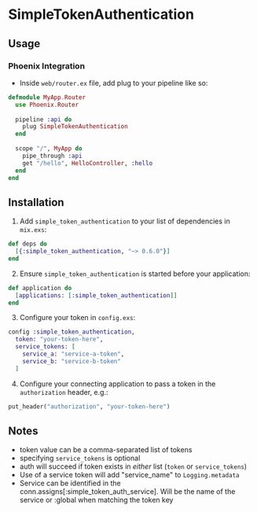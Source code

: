 # SimpleTokenAuthentication

## Usage
### Phoenix Integration
  - Inside `web/router.ex` file, add plug to your pipeline like so:
  
  ```elixir
  defmodule MyApp.Router
    use Phoenix.Router
    
    pipeline :api do
      plug SimpleTokenAuthentication
    end
    
    scope "/", MyApp do
      pipe_through :api
      get "/hello", HelloController, :hello
    end
  end
  ```

## Installation

  1. Add `simple_token_authentication` to your list of dependencies in `mix.exs`:

  ```elixir
  def deps do
    [{:simple_token_authentication, "~> 0.6.0"}]
  end
  ```

  2. Ensure `simple_token_authentication` is started before your application:

  ```elixir
  def application do
    [applications: [:simple_token_authentication]]
  end
  ```

  3. Configure your token in `config.exs`:
  ```elixir
  config :simple_token_authentication,
    token: "your-token-here",
    service_tokens: [
      service_a: "service-a-token",
      service_b: "service-b-token"
    ]
  ```

  4. Configure your connecting application to pass a token in the `authorization` header, e.g.:
  ```elixir
  put_header("authorization", "your-token-here")
  ```
  
## Notes
  - token value can be a comma-separated list of tokens
  - specifying `service_tokens` is optional
  - auth will succeed if token exists in *either* list (`token` or `service_tokens`)
  - Use of a service token will add "service_name" to `Logging.metadata`
  - Service can be identified in the conn.assigns[:simple_token_auth_service]. Will be the name of the service or :global when matching the token key
